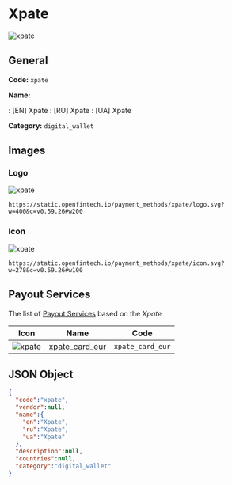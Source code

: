 
# Xpate 
![xpate](https://static.openfintech.io/payment_methods/xpate/logo.svg?w=400&c=v0.59.26#w200)  

## General 
**Code:** `xpate` 
 
**Name:** 
 
:	[EN] Xpate 
:	[RU] Xpate 
:	[UA] Xpate 
 
**Category:** `digital_wallet` 
 

## Images 

### Logo 
![xpate](https://static.openfintech.io/payment_methods/xpate/logo.svg?w=400&c=v0.59.26#w200)  

```
https://static.openfintech.io/payment_methods/xpate/logo.svg?w=400&c=v0.59.26#w200
```  

### Icon 
![xpate](https://static.openfintech.io/payment_methods/xpate/icon.svg?w=278&c=v0.59.26#w100)  

```
https://static.openfintech.io/payment_methods/xpate/icon.svg?w=278&c=v0.59.26#w100
```  

## Payout Services 
 
The list of [Payout Services](/payout-services/) based on the _Xpate_ 

|Icon|Name|Code| 
|:---:|:---:|:---:| 
|![xpate](https://static.openfintech.io/payout_methods/xpate/icon.svg?w=278&c=v0.59.26#w40) |[xpate_card_eur](/payout-services/xpate_card_eur/)|`xpate_card_eur`| 
 

## JSON Object 

```json
{
  "code":"xpate",
  "vendor":null,
  "name":{
    "en":"Xpate",
    "ru":"Xpate",
    "ua":"Xpate"
  },
  "description":null,
  "countries":null,
  "category":"digital_wallet"
}
```  
